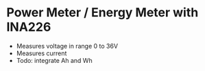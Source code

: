 # Power Meter / Energy Meter with INA226

- Measures voltage in range 0 to 36V
- Measures current
- Todo: integrate Ah and Wh